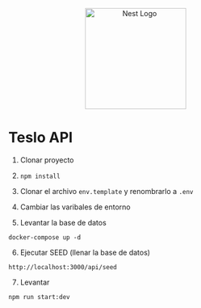 <p align="center">
  <a href="http://nestjs.com/" target="blank"><img src="https://nestjs.com/img/logo-small.svg" width="200" alt="Nest Logo" /></a>
</p>

# Teslo API

1. Clonar proyecto

2. `npm install`

3. Clonar el archivo `env.template` y renombrarlo a `.env`

4. Cambiar las varibales de entorno

5. Levantar la base de datos

```
docker-compose up -d
```

6. Ejecutar SEED (llenar la base de datos)

```
http://localhost:3000/api/seed
```

7. Levantar

```
npm run start:dev
```
